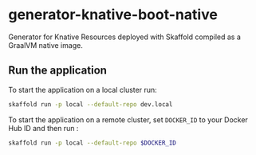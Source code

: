 # generator-knative-boot-native

Generator for Knative Resources deployed with Skaffold compiled as a GraalVM native image.

## Run the application

To start the application on a local cluster run:

```bash
skaffold run -p local --default-repo dev.local
```

To start the application on a remote cluster, set `DOCKER_ID` to your Docker Hub ID and then run :

```bash
skaffold run -p local --default-repo $DOCKER_ID
```

